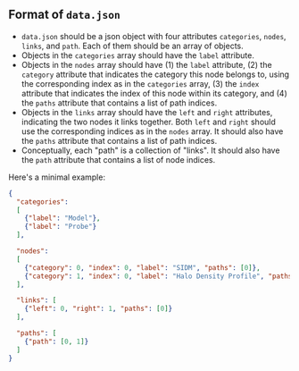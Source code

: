 
## Format of `data.json`

- `data.json` should be a json object with four attributes `categories`, `nodes`, `links`, and `path`. Each of them should be an array of objects.
- Objects in the `categories` array should have the `label` attribute.
- Objects in the `nodes` array should have (1) the `label` attribute, (2) the `category` attribute that indicates the category this node belongs to, using the corresponding index as in the `categories` array, (3) the `index` attribute that indicates the index of this node within its category, and (4) the `paths` attribute that contains a list of path indices.
- Objects in the `links` array should have the `left` and `right` attributes, indicating the two nodes it links together. Both `left` and `right` should use the corresponding indices as in the `nodes` array.  It should also have the `paths` attribute that contains a list of path indices.
- Conceptually, each "path" is a collection of "links". It should also have the `path` attribute that contains a list of node indices.

Here's a minimal example:
```json
{
  "categories":
  [
    {"label": "Model"},
    {"label": "Probe"}
  ],

  "nodes":
  [
    {"category": 0, "index": 0, "label": "SIDM", "paths": [0]},
    {"category": 1, "index": 0, "label": "Halo Density Profile", "paths": [0]}
  ],

  "links": [
    {"left": 0, "right": 1, "paths": [0]}
  ],

  "paths": [
    {"path": [0, 1]}
  ]
}
```
